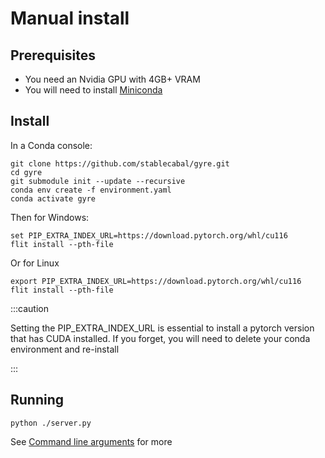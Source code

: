 # Manual install 

## Prerequisites

- You need an Nvidia GPU with 4GB+ VRAM
- You will need to install [Miniconda](https://docs.conda.io/en/latest/miniconda.html)

## Install

In a Conda console:

```
git clone https://github.com/stablecabal/gyre.git
cd gyre
git submodule init --update --recursive
conda env create -f environment.yaml
conda activate gyre
```

Then for Windows:

```
set PIP_EXTRA_INDEX_URL=https://download.pytorch.org/whl/cu116 
flit install --pth-file
```

Or for Linux

```
export PIP_EXTRA_INDEX_URL=https://download.pytorch.org/whl/cu116
flit install --pth-file
```

:::caution

Setting the PIP_EXTRA_INDEX_URL is essential to install a pytorch version
that has CUDA installed. If you forget, you will need to delete your
conda environment and re-install

:::

## Running

```
python ./server.py
```

See [Command line arguments](/docs/cli-arguments) for more
